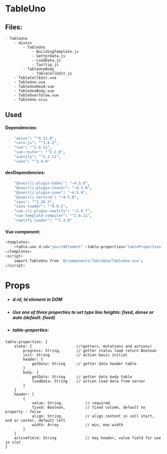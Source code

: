 # TableUno
## Files:
    - TableUno
        - mixins
            - TableUno
                - BuildingTemplate.js
                - GetterData.js
                - LoadData.js
                - Tooltip.js
            - TableUnoBody
                - TableCellEdit.js
        - TableCellEdit.vue
        - TableUno.vue
        - TableUnoHead.vue
        - TableUnoBody.vue
        - TableOverfolow.vue
        - TableUno.scss
## Used
#### Dependencies:
```sh
    "axios": "^0.21.0",
    "core-js": "^3.6.5",
    "vue": "^2.6.11",
    "vue-router": "^3.2.0",
    "vuetify": "^2.2.11",
    "vuex": "^3.4.0"
```
#### devDependencies:
```sh
    "@vue/cli-plugin-babel": "~4.5.0",
    "@vue/cli-plugin-router": "~4.5.0",
    "@vue/cli-plugin-vuex": "~4.5.0",
    "@vue/cli-service": "~4.5.0",
    "sass": "^1.26.5",
    "sass-loader": "^8.0.2",
    "vue-cli-plugin-vuetify": "~2.0.7",
    "vue-template-compiler": "^2.6.11",
    "vuetify-loader": "^1.3.0"
```
#### Vue component:
```sh
<templates>
    <table-uno d-id="yourIdElement" :table-properties="tableProperties" dense></table-uno>
</templates>
<script>
    import TableUno from '@/components/TableUno/TableUno.vue';
</script>
```

# Props
 - ##### d-id, Id element in DOM
 - ##### Use one of three properties to set type line heights: fixed, dense or auto (default: fixed)
 - ##### table-properties:
```
table-properties: {
    state: {                    //(getters, mutations and actions)
        progress: String,       // getter status load return Boolean
        init: String            // action basic initial
        header: {
            getData: String     // getter data header table
        }
        body: {
            getData: String     // getter data body table
            loadData: String    // action load data from server
        }
    }
    header: [
        {
            value: String,          // required
            fixed: Boolean,         // fixed column, default no property - false
            align: String,          // align content in cell start, end or center, default left
            width: Array            // min, max width
        }
    ]
    activeField: String             // key header, value field for use in slot
}